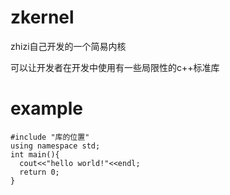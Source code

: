 # zkernel

zhizi自己开发的一个简易内核

可以让开发者在开发中使用有一些局限性的c++标准库

# example

~~~
#include "库的位置"
using namespace std;
int main(){
  cout<<"hello world!"<<endl;
  return 0;
}
